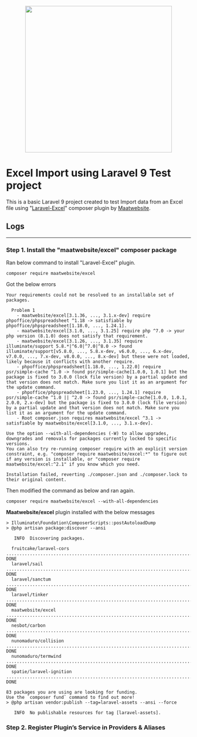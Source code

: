 <p align="center"><a href="https://laravel.com" target="_blank"><img src="https://raw.githubusercontent.com/laravel/art/master/logo-lockup/5%20SVG/2%20CMYK/1%20Full%20Color/laravel-logolockup-cmyk-red.svg" width="400"></a></p>

# Excel Import using Laravel 9 Test project

This is a basic Laravel 9 project created to test Import data from an Excel file using "[Laravel-Excel](https://laravel-excel.com/)" composer plugin by [Maatwebsite](https://github.com/SpartnerNL/Laravel-Excel).

## Logs
---
### Step 1. Install the "maatwebsite/excel" composer package

Ran below command to install "Laravel-Excel" plugin.
```
composer require maatwebsite/excel
```
Got the below errors
```
Your requirements could not be resolved to an installable set of packages.

  Problem 1
    - maatwebsite/excel[3.1.36, ..., 3.1.x-dev] require phpoffice/phpspreadsheet ^1.18 -> satisfiable by phpoffice/phpspreadsheet[1.18.0, ..., 1.24.1].
    - maatwebsite/excel[3.1.0, ..., 3.1.25] require php ^7.0 -> your php version (8.1.0) does not satisfy that requirement.
    - maatwebsite/excel[3.1.26, ..., 3.1.35] require illuminate/support 5.8.*|^6.0|^7.0|^8.0 -> found illuminate/support[v5.8.0, ..., 5.8.x-dev, v6.0.0, ..., 6.x-dev, v7.0.0, ..., 7.x-dev, v8.0.0, ..., 8.x-dev] but these were not loaded, likely because it conflicts with another require. 
    - phpoffice/phpspreadsheet[1.18.0, ..., 1.22.0] require psr/simple-cache ^1.0 -> found psr/simple-cache[1.0.0, 1.0.1] but the package is fixed to 3.0.0 (lock file version) by a partial update and that version does not match. Make sure you list it as an argument for the update command.
    - phpoffice/phpspreadsheet[1.23.0, ..., 1.24.1] require psr/simple-cache ^1.0 || ^2.0 -> found psr/simple-cache[1.0.0, 1.0.1, 2.0.0, 2.x-dev] but the package is fixed to 3.0.0 (lock file version) by a partial update and that version does not match. Make sure you list it as an argument for the update command.
    - Root composer.json requires maatwebsite/excel ^3.1 -> satisfiable by maatwebsite/excel[3.1.0, ..., 3.1.x-dev].

Use the option --with-all-dependencies (-W) to allow upgrades, downgrades and removals for packages currently locked to specific versions.      
You can also try re-running composer require with an explicit version constraint, e.g. "composer require maatwebsite/excel:*" to figure out if any version is installable, or "composer require maatwebsite/excel:^2.1" if you know which you need.

Installation failed, reverting ./composer.json and ./composer.lock to their original content.
```

Then modified the command as below and ran again.
```
composer require maatwebsite/excel --with-all-dependencies
```
**Maatwebsite/excel** plugin installed with the below messages
```Generating optimized autoload files
> Illuminate\Foundation\ComposerScripts::postAutoloadDump
> @php artisan package:discover --ansi

   INFO  Discovering packages.

  fruitcake/laravel-cors ................................................................................... DONE
  laravel/sail ............................................................................................. DONE  
  laravel/sanctum .......................................................................................... DONE  
  laravel/tinker ........................................................................................... DONE  
  maatwebsite/excel ........................................................................................ DONE  
  nesbot/carbon ............................................................................................ DONE  
  nunomaduro/collision ..................................................................................... DONE  
  nunomaduro/termwind ...................................................................................... DONE  
  spatie/laravel-ignition .................................................................................. DONE  

83 packages you are using are looking for funding.
Use the `composer fund` command to find out more!
> @php artisan vendor:publish --tag=laravel-assets --ansi --force

   INFO  No publishable resources for tag [laravel-assets].
```
### Step 2. Register Plugin’s Service in Providers & Aliases

